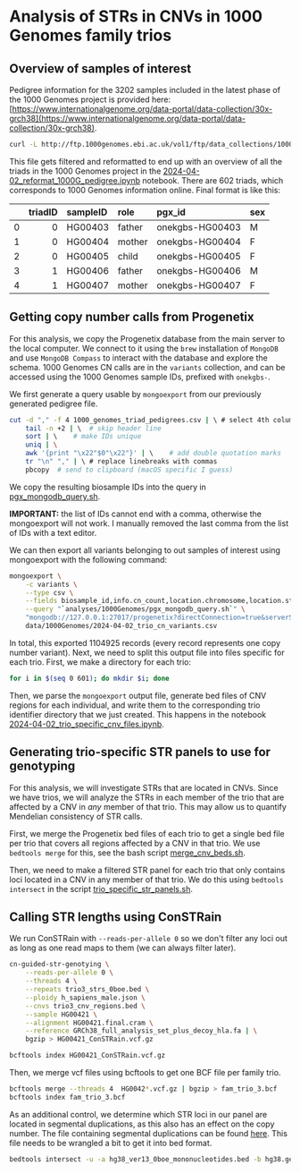 # Analysis of STRs in CNVs in 1000 Genomes family trios
## Overview of samples of interest
Pedigree information for the 3202 samples included in the latest phase of the 1000 Genomes project is provided here: [https://www.internationalgenome.org/data-portal/data-collection/30x-grch38](https://www.internationalgenome.org/data-portal/data-collection/30x-grch38).
```bash
curl -L http://ftp.1000genomes.ebi.ac.uk/vol1/ftp/data_collections/1000G_2504_high_coverage/working/1kGP.3202_samples.pedigree_info.txt > 1kGP.3202_samples.pedigree_info.txt
```

This file gets filtered and reformatted to end up with an overview of all the triads in the 1000 Genomes project in the [2024-04-02_reformat_1000G_pedigree.ipynb](2024-04-02_reformat_1000G_pedigree.ipynb) notebook. There are 602 triads, which corresponds to 1000 Genomes information online. Final format is like this:

|    |   triadID | sampleID   | role   | pgx_id          | sex   |
|---:|----------:|:-----------|:-------|:----------------|:------|
|  0 |         0 | HG00403    | father | onekgbs-HG00403 | M     |
|  1 |         0 | HG00404    | mother | onekgbs-HG00404 | F     |
|  2 |         0 | HG00405    | child  | onekgbs-HG00405 | F     |
|  3 |         1 | HG00406    | father | onekgbs-HG00406 | M     |
|  4 |         1 | HG00407    | mother | onekgbs-HG00407 | F     |

## Getting copy number calls from Progenetix
For this analysis, we copy the Progenetix database from the main server to the local computer. We connect to it using the `brew` installation of `MongoDB` and use `MongoDB Compass` to interact with the database and explore the schema. 1000 Genomes CN calls are in the `variants` collection, and can be accessed using the 1000 Genomes sample IDs, prefixed with `onekgbs-`.

We first generate a query usable by `mongoexport` from our previously generated pedigree file.
```bash
cut -d "," -f 4 1000_genomes_triad_pedigrees.csv | \ # select 4th column with Progenetix IDs
    tail -n +2 | \  # skip header line
    sort | \    # make IDs unique
    uniq | \
    awk '{print "\x22"$0"\x22"}' | \    # add double quotation marks
    tr "\n" "," | \ # replace linebreaks with commas
    pbcopy  # send to clipboard (macOS specific I guess)
```

We copy the resulting biosample IDs into the query in [pgx_mongodb_query.sh](pgx_mongodb_query.sh).

 **IMPORTANT:** the list of IDs cannot end with a comma, otherwise the mongoexport will not work. I manually removed the last comma from the list of IDs with a text editor.

 We can then export all variants belonging to out samples of interest using mongoexport with the following command:

```bash
mongoexport \
    -c variants \
    --type csv \
    --fields biosample_id,info.cn_count,location.chromosome,location.start,location.end \
    --query "`analyses/1000Genomes/pgx_mongodb_query.sh`" \     
    "mongodb://127.0.0.1:27017/progenetix?directConnection=true&serverSelectionTimeoutMS=2000&appName=mongosh+2.0.2" > \
    data/1000Genomes/2024-04-02_trio_cn_variants.csv
```

In total, this exported 1104925 records (every record represents one copy number variant). Next, we need to split this output file into files specific for each trio. First, we make a directory for each trio:

```bash
for i in $(seq 0 601); do mkdir $i; done
```

Then, we parse the `mongoexport` output file, generate bed files of CNV regions for each individual, and write them to the corresponding trio identifier directory that we just created. This happens in the notebook [2024-04-02_trio_specific_cnv_files.ipynb](2024-04-02_trio_specific_cnv_files.ipynb).

## Generating trio-specific STR panels to use for genotyping
For this analysis, we will investigate STRs that are located in CNVs. Since we have trios, we will analyze the STRs in each member of the trio that are affected by a CNV in *any* member of that trio. This may allow us to quantify Mendelian consistency of STR calls.

First, we merge the Progenetix bed files of each trio to get a single bed file per trio that covers all regions affected by a CNV in that trio. We use `bedtools merge` for this, see the bash script [merge_cnv_beds.sh](merge_cnv_beds.sh).

Then, we need to make a filtered STR panel for each trio that only contains loci located in a CNV in any member of that trio. We do this using `bedtools intersect` in the script [trio_specific_str_panels.sh](trio_specific_str_panels.sh).

## Calling STR lengths using ConSTRain
We run ConSTRain with `--reads-per-allele 0` so we don't filter any loci out as long as one read maps to them (we can always filter later).

```bash
cn-guided-str-genotying \
    --reads-per-allele 0 \
    --threads 4 \
    --repeats trio3_strs_0boe.bed \
    --ploidy h_sapiens_male.json \
    --cnvs trio3_cnv_regions.bed \
    --sample HG00421 \
    --alignment HG00421.final.cram \
    --reference GRCh38_full_analysis_set_plus_decoy_hla.fa | \
    bgzip > HG00421_ConSTRain.vcf.gz

bcftools index HG00421_ConSTRain.vcf.gz
```

Then, we merge vcf files using bcftools to get one BCF file per family trio.

```bash
bcftools merge --threads 4  HG0042*.vcf.gz | bgzip > fam_trio_3.bcf
bcftools index fam_trio_3.bcf
```

As an additional control, we determine which STR loci in our panel are located in segmental duplications, as this also has an effect on the copy number. The file containing segmental duplications can be found [here](https://hgdownload.soe.ucsc.edu/goldenPath/hg38/database/genomicSuperDups.txt.gz). This file needs to be wrangled a bit to get it into bed format.

```bash
bedtools intersect -u -a hg38_ver13_0boe_mononucleotides.bed -b hg38.genomicSuperDups.bed > hg38_ver13_0boe_mononucleotides_in_segdup.bed
```
